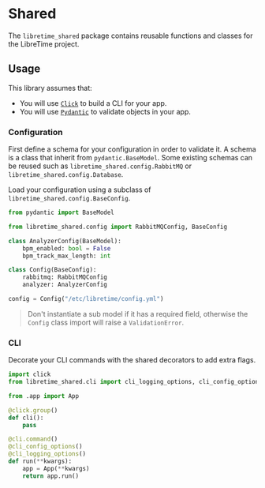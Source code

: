 # Shared

The `libretime_shared` package contains reusable functions and classes for the LibreTime project.

## Usage

This library assumes that:

- You will use [`Click`](https://github.com/pallets/click) to build a CLI for your app.
- You will use [`Pydantic`](https://github.com/samuelcolvin/pydantic/) to validate objects in your app.

### Configuration

First define a schema for your configuration in order to validate it. A schema is a class that inherit from `pydantic.BaseModel`. Some existing schemas can be reused such as `libretime_shared.config.RabbitMQ` or `libretime_shared.config.Database`.

Load your configuration using a subclass of `libretime_shared.config.BaseConfig`.

```py
from pydantic import BaseModel

from libretime_shared.config import RabbitMQConfig, BaseConfig

class AnalyzerConfig(BaseModel):
    bpm_enabled: bool = False
    bpm_track_max_length: int

class Config(BaseConfig):
    rabbitmq: RabbitMQConfig
    analyzer: AnalyzerConfig

config = Config("/etc/libretime/config.yml")
```

> Don't instantiate a sub model if it has a required field, otherwise the `Config` class import will raise a `ValidationError`.

### CLI

Decorate your CLI commands with the shared decorators to add extra flags.

```py
import click
from libretime_shared.cli import cli_logging_options, cli_config_options

from .app import App

@click.group()
def cli():
    pass

@cli.command()
@cli_config_options()
@cli_logging_options()
def run(**kwargs):
    app = App(**kwargs)
    return app.run()
```
